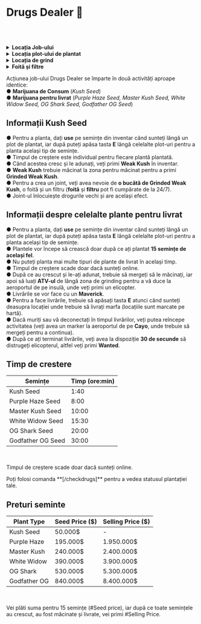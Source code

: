 # Drugs Dealer 💊
<br><br>

<details class="details custom-block">
  <summary><strong>Locația Job-ului</strong></summary>
  <img src="https://i.imgur.com/2AiKfOM.jpeg" alt="Locația Job-ului" style="max-width:100%; height:auto;">
</details>

<details class="details custom-block">
  <summary><strong>Locația plot-ului de plantat</strong></summary>
  <img src="https://i.imgur.com/f41AQSQ.jpeg" alt="Locația plot-ului de plantat" style="max-width:100%; height:auto;">
</details>

<details class="details custom-block">
  <summary><strong>Locația de grind</strong></summary>
  <img src="https://i.imgur.com/lWB4KS6.jpeg" alt="Locația de grind" style="max-width:100%; height:auto;">
</details>

<details class="details custom-block">
  <summary><strong>Foită și filtre</strong></summary>
  <p>Pot fi achiziționate dintr-un business de tip 24/7.</p>
  <img src="https://i.imgur.com/4jUBSZB.jpeg" alt="Foită și filtre" style="max-width:100%; height:auto;">
</details>
 

Acțiunea job-ului Drugs Dealer se împarte în două activități aproape identice:  
  ● **Marijuana de Consum** (*Kush Seed*)  
  ● **Marijuana pentru livrat** (*Purple Haze Seed, Master Kush Seed, White Widow Seed, OG Shark Seed, Godfather OG Seed*)  


## Informații Kush Seed  
  ● Pentru a planta, dați **use** pe semințe din inventar când sunteți lângă un plot de plantat, iar după puteți apăsa tasta **E** lângă celelalte plot-uri pentru a planta același tip de semințe.  
  ● Timpul de creștere este individual pentru fiecare plantă plantată.  
  ● Când acestea cresc și le adunați, veți primi **Weak Kush** în inventar.  
  ● **Weak Kush** trebuie măcinat la zona pentru măcinat pentru a primi **Grinded Weak Kush**.  
  ● Pentru a crea un joint, veți avea nevoie de **o bucătă de Grinded Weak Kush**, o foită și un filtru (**foită** și **filtru** pot fi cumpărate de la 24/7).  
  ● Joint-ul înlocuiește drogurile vechi și are același efect.  


## Informații despre celelalte plante pentru livrat  
  ● Pentru a planta, dați **use** pe semințe din inventar când sunteți lângă un plot de plantat, iar după puteți apăsa tasta **E** lângă celelalte plot-uri pentru a planta același tip de semințe.  
  ● Plantele vor începe să crească doar după ce ați plantat **15 semințe de același fel**.  
  ● Nu puteți planta mai multe tipuri de plante de livrat în același timp.  
  ● Timpul de creștere scade doar dacă sunteți online.  
  ● După ce au crescut și le-ați adunat, trebuie să mergeți să le măcinați, iar apoi să luați **ATV-ul** de lângă zona de grinding pentru a vă duce la aeroportul de pe insulă, unde veți primi un elicopter.  
  ● Livrările se vor face cu un **Maverick**.  
  ● Pentru a face livrările, trebuie să apăsați tasta **E** atunci când sunteți deasupra locației unde trebuie să livrați marfa (locațiile sunt marcate pe hartă).  
  ● Dacă muriți sau vă deconectați în timpul livrărilor, veți putea reîncepe activitatea (veți avea un marker la aeroportul de pe **Cayo**, unde trebuie să mergeți pentru a continua).  
  ● După ce ați terminat livrările, veți avea la dispoziție **30 de secunde** să distrugeți elicopterul, altfel veți primi **Wanted**.  
  
## Timp de crestere 
| Semințe               | Timp (ore:min) |
|-----------------------|----------------|
| Kush Seed            | 1:40           |
| Purple Haze Seed     | 8:00           |
| Master Kush Seed     | 10:00           |
| White Widow Seed     | 15:30           |
| OG Shark Seed        | 20:00           |
| Godfather OG Seed    | 30:00           |

<br>
<div class="danger-container">
<p> Timpul de creștere scade doar dacă sunteți online. </p>
<p> Poți folosi comanda **[/checkdrugs]** pentru a vedea statusul plantației tale. </p>
</div>

## Preturi seminte

| Plant Type     | Seed Price ($) | Selling Price ($) |
|----------------|------------------------|------------|
| Kush Seed      | 50.000$                 | - |
| Purple Haze    | 195.000$                | 1.950.000$ |
| Master Kush    | 240.000$                | 2.400.000$ |
| White Widow    | 390.000$                | 3.900.000$ |
| OG Shark       | 530.000$                | 5.300.000$ |
| Godfather OG   | 840.000$                | 8.400.000$ |

<br>
<div class="danger-container">
<p> Vei plăti suma pentru 15 semințe (#Seed price), iar după ce toate semințele au crescut, au fost măcinate și livrate, vei primi #Selling Price. </p>
</div>
